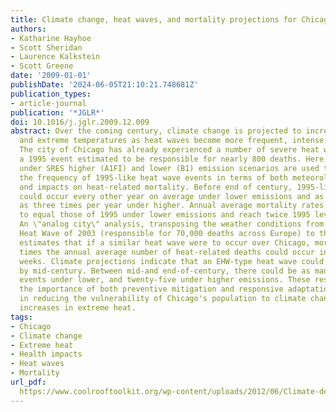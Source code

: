 ```yaml
---
title: Climate change, heat waves, and mortality projections for Chicago
authors:
- Katharine Hayhoe
- Scott Sheridan
- Laurence Kalkstein
- Scott Greene
date: '2009-01-01'
publishDate: '2024-06-05T21:10:21.748681Z'
publication_types:
- article-journal
publication: '*JGLR*'
doi: 10.1016/j.jglr.2009.12.009
abstract: Over the coming century, climate change is projected to increase both mean
  and extreme temperatures as heat waves become more frequent, intense, and long-lived.
  The city of Chicago has already experienced a number of severe heat waves, with
  a 1995 event estimated to be responsible for nearly 800 deaths. Here, future projections
  under SRES higher (A1FI) and lower (B1) emission scenarios are used to estimate
  the frequency of 1995-like heat wave events in terms of both meteorological characteristics
  and impacts on heat-related mortality. Before end of century, 1995-like heat waves
  could occur every other year on average under lower emissions and as frequently
  as three times per year under higher. Annual average mortality rates are projected
  to equal those of 1995 under lower emissions and reach twice 1995 levels under higher.
  An \"analog city\" analysis, transposing the weather conditions from the European
  Heat Wave of 2003 (responsible for 70,000 deaths across Europe) to the city of Chicago,
  estimates that if a similar heat wave were to occur over Chicago, more than ten
  times the annual average number of heat-related deaths could occur in just a few
  weeks. Climate projections indicate that an EHW-type heat wave could occur in Chicago
  by mid-century. Between mid-and end-of-century, there could be as many as five such
  events under lower, and twenty-five under higher emissions. These results highlight
  the importance of both preventive mitigation and responsive adaptation strategies
  in reducing the vulnerability of Chicago's population to climate change-induced
  increases in extreme heat.
tags:
- Chicago
- Climate change
- Extreme heat
- Health impacts
- Heat waves
- Mortality
url_pdf: 
  https://www.coolrooftoolkit.org/wp-content/uploads/2012/06/Climate-deaths-in-Chicago.pdf
---
```

